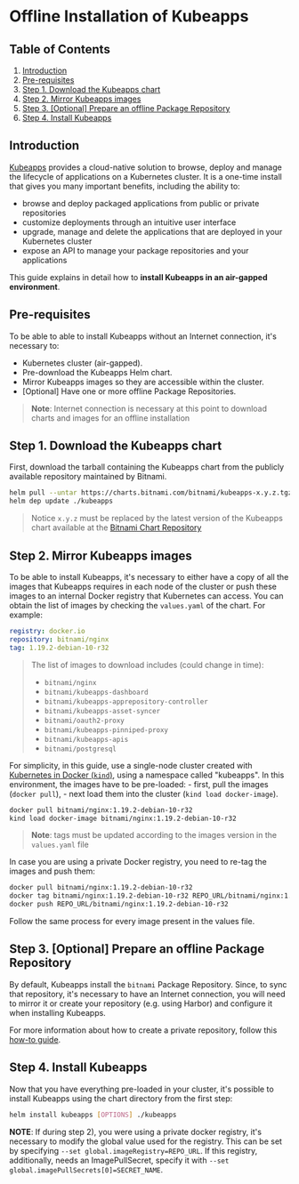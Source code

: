 # Offline Installation of Kubeapps

## Table of Contents

1. [Introduction](#introduction)
2. [Pre-requisites](#pre-requisites)
3. [Step 1. Download the Kubeapps chart](#step-1-download-the-kubeapps-chart)
4. [Step 2. Mirror Kubeapps images](#step-2-mirror-kubeapps-images)
5. [Step 3. [Optional] Prepare an offline Package Repository](#step-3-optional-prepare-an-offline-package-repository)
6. [Step 4. Install Kubeapps](#step-4-install-kubeapps)

## Introduction

[Kubeapps](https://kubeapps.dev/) provides a cloud-native solution to browse, deploy and manage the lifecycle of applications on a Kubernetes cluster. It is a one-time install that gives you many important benefits, including the ability to:

- browse and deploy packaged applications from public or private repositories
- customize deployments through an intuitive user interface
- upgrade, manage and delete the applications that are deployed in your Kubernetes cluster
- expose an API to manage your package repositories and your applications

This guide explains in detail how to **install Kubeapps in an air-gapped environment**.

## Pre-requisites

To be able to able to install Kubeapps without an Internet connection, it's necessary to:

- Kubernetes cluster (air-gapped).
- Pre-download the Kubeapps Helm chart.
- Mirror Kubeapps images so they are accessible within the cluster.
- [Optional] Have one or more offline Package Repositories.

> **Note**: Internet connection is necessary at this point to download charts and images for an offline installation

## Step 1. Download the Kubeapps chart

First, download the tarball containing the Kubeapps chart from the publicly available repository maintained by Bitnami.

```bash
helm pull --untar https://charts.bitnami.com/bitnami/kubeapps-x.y.z.tgz
helm dep update ./kubeapps
```

> Notice `x.y.z` must be replaced by the latest version of the Kubeapps chart available at the [Bitnami Chart Repository](https://github.com/bitnami/charts/blob/master/bitnami/kubeapps/Chart.yaml#L3)

## Step 2. Mirror Kubeapps images

To be able to install Kubeapps, it's necessary to either have a copy of all the images that Kubeapps requires in each node of the cluster or push these images to an internal Docker registry that Kubernetes can access. You can obtain the list of images by checking the `values.yaml` of the chart. For example:

```yaml
registry: docker.io
repository: bitnami/nginx
tag: 1.19.2-debian-10-r32
```

> The list of images to download includes (could change in time):
>
> - `bitnami/nginx`
> - `bitnami/kubeapps-dashboard`
> - `bitnami/kubeapps-apprepository-controller`
> - `bitnami/kubeapps-asset-syncer`
> - `bitnami/oauth2-proxy`
> - `bitnami/kubeapps-pinniped-proxy`
> - `bitnami/kubeapps-apis`
> - `bitnami/postgresql`

For simplicity, in this guide, use a single-node cluster created with [Kubernetes in Docker (`kind`)](https://github.com/kubernetes-sigs/kind), using a namespace called "kubeapps". In this environment, the images have to be pre-loaded: - first, pull the images (`docker pull`), - next load them into the cluster (`kind load docker-image`).

```bash
docker pull bitnami/nginx:1.19.2-debian-10-r32
kind load docker-image bitnami/nginx:1.19.2-debian-10-r32
```

> **Note**: tags must be updated according to the images version in the `values.yaml` file

In case you are using a private Docker registry, you need to re-tag the images and push them:

```bash
docker pull bitnami/nginx:1.19.2-debian-10-r32
docker tag bitnami/nginx:1.19.2-debian-10-r32 REPO_URL/bitnami/nginx:1.19.2-debian-10-r32
docker push REPO_URL/bitnami/nginx:1.19.2-debian-10-r32
```

Follow the same process for every image present in the values file.

## Step 3. [Optional] Prepare an offline Package Repository

By default, Kubeapps install the `bitnami` Package Repository. Since, to sync that repository, it's necessary to have an Internet connection, you will need to mirror it or create your repository (e.g. using Harbor) and configure it when installing Kubeapps.

For more information about how to create a private repository, follow this [how-to guide](./private-app-repository.md).

## Step 4. Install Kubeapps

Now that you have everything pre-loaded in your cluster, it's possible to install Kubeapps using the chart directory from the first step:

```bash
helm install kubeapps [OPTIONS] ./kubeapps
```

**NOTE**: If during step 2), you were using a private docker registry, it's necessary to modify the global value used for the registry. This can be set by specifying `--set global.imageRegistry=REPO_URL`.
If this registry, additionally, needs an ImagePullSecret, specify it with `--set global.imagePullSecrets[0]=SECRET_NAME`.
